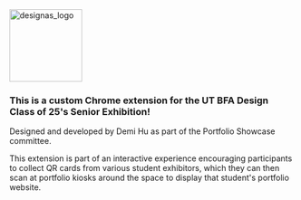 <img width="128" alt="designas_logo" src="https://github.com/user-attachments/assets/0367b359-b444-428a-b897-b17f8d987c96" />

### This is a custom Chrome extension for the UT BFA Design Class of 25's Senior Exhibition!
Designed and developed by Demi Hu as part of the Portfolio Showcase committee.

This extension is part of an interactive experience encouraging participants to collect QR cards from various student exhibitors, which they can then scan at portfolio kiosks around the space to display that student's portfolio website.

